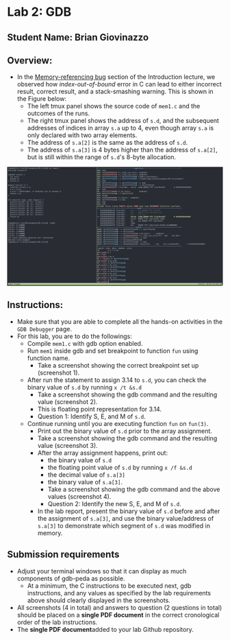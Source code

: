 # Lab 2: GDB

## Student Name: Brian Giovinazzo

## Overview:

- In the [Memory-referencing bug](https://www.cs.wcupa.edu/lngo/courses/csc231/lectures/01-introduction.html#hands-on-memory-referencing-bug) section of the Introduction lecture, we observed how *index-out-of-bound* error in C can lead to either incorrect result, correct result, and a stack-smashing warning. This is shown in the Figure below:
  - The left tmux panel shows the source code of `mem1.c` and the outcomes of the runs. 
  - The right tmux panel shows the address of `s.d`, and the subsequent addresses of indices in array `s.a` up to 4, even though array `s.a` is only declared with two array elements.
  - The address of `s.a[2]` is the same as the address of `s.d`. 
  - The address of `s.a[3]` is 4 bytes higher than the address of `s.a[2]`, but is still within the range of `s.d`'s 8-byte allocation. 

![memory](./fig/mem1.png)

## Instructions:

- Make sure that you are able to complete all the hands-on activities in the `GDB Debugger` page.
- For this lab, you are to do the followings:
  - Compile `mem1.c` with gdb option enabled. 
  - Run `mem1` inside gdb and set breakpoint to function `fun` using function name. 
    - Take a screenshot showing the correct breakpoint set up (screenshot 1).
  - After run the statement to assign 3.14 to `s.d`, you can check the binary value of `s.d` by running `x /t &s.d`
    - Take a screenshot showing the gdb command and the resulting value (screenshot 2). 
    - This is floating point representation for 3.14. 
    - Question 1: Identify S, E, and M of `s.d`. 
  - Continue running until you are executing function `fun` on `fun(3)`. 
    - Print out the binary value of `s.d` prior to the array assignment. 
    - Take a screenshot showing the gdb command and the resulting value (screenshot 3).
    - After the array assignment happens, print out:
      -  the binary value of `s.d`
      -  the floating point value of `s.d` by running `x /f &s.d`
      -  the decimal value of `s.a[3]`
      -  the binary value of `s.a[3]`. 
      -  Take a screenshot showing the gdb command and the above values (screenshot 4).
      -  Question 2: Identify the new S, E, and M of `s.d`.
    - In the lab report, present the binary value of `s.d` before and after the assignment of `s.a[3]`, 
    and use the binary value/address of `s.a[3]` to demonstrate which segment of `s.d` was modified in memory. 


## Submission requirements

- Adjust your terminal windows so that it can display as much components of gdb-peda as possible. 
  - At a minimum, the C instructions to be executed next, gdb instructions, and any values as specified by the lab
  requirements above should clearly displayed in the screenshots. 
- All screenshots (4 in total) and answers to question (2 questions in total) should be placed on a **single PDF document** in the correct cronological order of the lab instructions. 
- The **single PDF document**added to your lab Github repository. 


